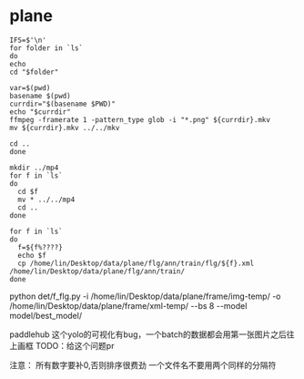 # plane

```shell
IFS=$'\n'
for folder in `ls`
do
echo
cd "$folder"

var=$(pwd)
basename $(pwd)
currdir="$(basename $PWD)"
echo "$currdir"
ffmpeg -framerate 1 -pattern_type glob -i "*.png" ${currdir}.mkv
mv ${currdir}.mkv ../../mkv

cd ..
done
```

```shell
mkdir ../mp4
for f in `ls`
do
  cd $f
  mv * ../../mp4
  cd ..
done
```


```shell
for f in `ls`
do
  f=${f%????}
  echo $f
  cp /home/lin/Desktop/data/plane/flg/ann/train/flg/${f}.xml /home/lin/Desktop/data/plane/flg/ann/train/
done
```

python det/f_flg.py -i /home/lin/Desktop/data/plane/frame/img-temp/ -o /home/lin/Desktop/data/plane/frame/xml-temp/ --bs 8 --model model/best_model/



paddlehub 这个yolo的可视化有bug，一个batch的数据都会用第一张图片之后往上画框
TODO：给这个问题pr

注意：
所有数字要补0,否则排序很费劲
一个文件名不要用两个同样的分隔符
